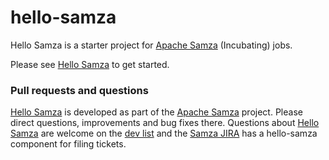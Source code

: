 hello-samza
===========

Hello Samza is a starter project for [Apache Samza](http://samza.apache.org/) (Incubating) jobs.

Please see [Hello Samza](http://samza.apache.org/startup/hello-samza/0.8/) to get started.

### Pull requests and questions

[Hello Samza](http://samza.apache.org/startup/hello-samza/0.8/) is developed as part of the [Apache Samza](http://samza.apache.org) project. Please direct questions, improvements and bug fixes there.  Questions about [Hello Samza](http://samza.apache.org/startup/hello-samza/0.8/) are welcome on the [dev list](http://samza.apache.org/community/mailing-lists.html) and the [Samza JIRA](https://issues.apache.org/jira/browse/SAMZA) has a hello-samza component for filing tickets.
